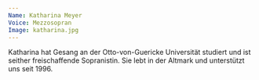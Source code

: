 ```yaml
---
Name: Katharina Meyer
Voice: Mezzosopran 
Image: katharina.jpg
---
```

Katharina hat Gesang an der Otto-von-Guericke Universität studiert und ist seither freischaffende Sopranistin. Sie lebt in der Altmark und unterstützt uns seit 1996.